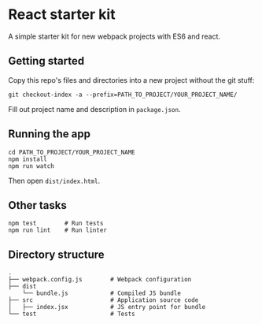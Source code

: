# React starter kit

A simple starter kit for new webpack projects with ES6 and react.

## Getting started

Copy this repo's files and directories into a new project without the git stuff:

```
git checkout-index -a --prefix=PATH_TO_PROJECT/YOUR_PROJECT_NAME/
```

Fill out project name and description in `package.json`.

## Running the app

```
cd PATH_TO_PROJECT/YOUR_PROJECT_NAME
npm install
npm run watch
```

Then open `dist/index.html`.

## Other tasks

```
npm test        # Run tests
npm run lint    # Run linter
```

## Directory structure

```
.
├── webpack.config.js        # Webpack configuration
├── dist
    └── bundle.js            # Compiled JS bundle
├── src                      # Application source code
│   ├── index.jsx            # JS entry point for bundle
└── test                     # Tests
```
